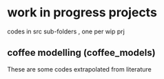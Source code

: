 # work in progress projects

codes in src sub-folders , one per wip prj

## coffee modelling (coffee_models)

These are some codes extrapolated from literature
